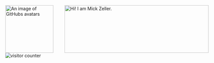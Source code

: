 <div>
    <div style="display: flex">
        <img alt="An image of GitHubs avatars" height="150px" src="https://octodex.github.com/images/daftpunktocat-guy.gif"
             title="daftpunktocat" width="150px"/>
        <img alt="Hi! I am Mick Zeller." height="150"
             src="https://readme-typing-svg.herokuapp.com/?font=Fira+Code&duration=3000&pause=500&color=FF9900&vCenter=true&multiline=true&repeat=false&random=false&height=100&lines=Hi!%F0%9F%91%8B;I%27m+Mick+Zeller."
             title="Hi!" width="450" style="margin: 0 0 0 35px;"/>
    </div>
    <img alt="visitor counter"
         src="https://komarev.com/ghpvc/?username=mickzeller&amp;label=The%20Golden%20Tally&amp;color=dbe000&amp;style=flat&quot;"
         title="Golden Tally"/>
</div>
